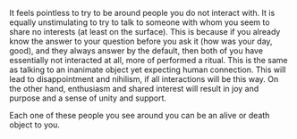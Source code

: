 It feels pointless to try to be around people you do not interact with. It is equally unstimulating to try to talk to someone with whom you seem to share no interests (at least on the surface). This is because if you already know the answer to your question before you ask it (how was your day, good), and they always answer by the default, then both of you have essentially not interacted at all, more of performed a ritual. This is the same as talking to an inanimate object yet expecting human connection. This will lead to disappointment and nihilism, if all interactions will be this way.
On the other hand, enthusiasm and shared interest will result in joy and purpose and a sense of unity and support.

Each one of these people you see around you can be an alive or death object to you.